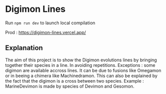 # Digimon Lines

Run `npm run dev` to launch local compilation

Prod : https://digimon-lines.vercel.app/

## Explanation

The aim of this project is to show the Digimon evolutions lines by bringing together their species in a line. In avoiding repetitions.
Exceptions : some digimon are available accross lines. It can be due to fusions like Omegamon or in beeing a chimera like Machinedramon. This can also be explained by the fact that the digimon is a cross between two species. Example : MarineDevimon is made by species of Devimon and Gesomon.  
